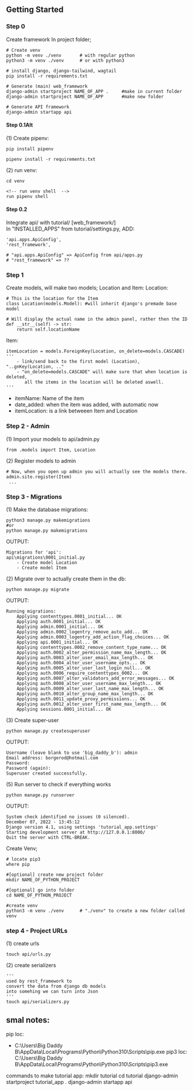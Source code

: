 ## Getting Started

### Step 0
Create framework
In project folder;  
	
	# Create venv
	python -m venv ./venv  		# with regular python
	python3 -m venv ./venv 		# or with python3

	# install django, django-tailwind, wagtail
	pip install -r requirements.txt

	# Generate (main) web_framework 
	django-admin startproject NAME_OF_APP . 	#make in current folder
	django-admin startproject NAME_OF_APP	 	#make new folder

	# Generate API framework 
	django-admin startapp api

#### Step 0.1Alt
(1) Create pipenv: 

	pip install pipenv

	pipenv install -r requirements.txt

(2) run venv:

	cd venv

	<!-- run venv shell  -->
	run pipenv shell


#### Step 0.2
Integrate api/ with tutorial/ [web_framework/]  
In "INSTALLED_APPS" from tutorial/settings.py, ADD:

	'api.apps.ApiConfig',
	'rest_framework',

	# "api.apps.ApiConfig" => ApiConfig from api/apps.py 
	# "rest_framework" => ??






### Step 1
Create models, will make two models; Location and Item:
Location:   

	# This is the location for the Item
	class Location(models.Model): #will inherit django's premade base model

	# Will display the actual name in the admin panel, rather then the ID 
	def __str__(self) -> str:
		return self.locationName
	
Item:

	itemLocation = models.ForeignKey(Location, on_delete=models.CASCADE)
	'''
		- link/send back to the first model (Location),   "..gnKey(Location, .."  
		- "on_delete=models.CASCADE" will make sure that when location is deleted,   
		   all the items in the location will be deleted aswell.
	'''  
- itemName: Name of the item
- date_added: when the item was added, with automatic now 
- itemLocation: is a link betweeen Item and Location  

	
### Step 2 - Admin 

(1) Import your models to api/admin.py
	
	from .models import Item, Location 
	
(2) Register models to admin 
	
	# Now, when you open up admin you will actually see the models there.
	admin.site.register(Item)
	 ...


### Step 3 - Migrations  
(1) Make the database migrations:

	python3 manage.py makemigrations
	#or
	python manage.py makemigrations

OUTPUT:

	Migrations for 'api':
	api\migrations\0001_initial.py
		- Create model Location
		- Create model Item

(2) Migrate over to actually create them in the db:

	python manage.py migrate
	
OUTPUT:

	Running migrations:
		Applying contenttypes.0001_initial... OK
		Applying auth.0001_initial... OK
		Applying admin.0001_initial... OK
		Applying admin.0002_logentry_remove_auto_add... OK
		Applying admin.0003_logentry_add_action_flag_choices... OK
		Applying api.0001_initial... OK
		Applying contenttypes.0002_remove_content_type_name... OK
		Applying auth.0002_alter_permission_name_max_length... OK
		Applying auth.0003_alter_user_email_max_length... OK
		Applying auth.0004_alter_user_username_opts... OK
		Applying auth.0005_alter_user_last_login_null... OK
		Applying auth.0006_require_contenttypes_0002... OK
		Applying auth.0007_alter_validators_add_error_messages... OK
		Applying auth.0008_alter_user_username_max_length... OK
		Applying auth.0009_alter_user_last_name_max_length... OK
		Applying auth.0010_alter_group_name_max_length... OK
		Applying auth.0011_update_proxy_permissions... OK
		Applying auth.0012_alter_user_first_name_max_length... OK
		Applying sessions.0001_initial... OK

(3) Create super-user

	python manage.py createsuperuser

OUTPUT:

	Username (leave blank to use 'big_daddy_b'): admin
	Email address: borgerod@hotmail.com
	Password:
	Password (again):
	Superuser created successfully.

(5) Run server to check if everything works

	python manage.py runserver

OUTPUT:

	System check identified no issues (0 silenced).
	December 07, 2022 - 13:45:12
	Django version 4.1, using settings 'tutorial_app.settings'
	Starting development server at http://127.0.0.1:8000/
	Quit the server with CTRL-BREAK.

Create Venv;

	# locate pip3
	where pip

	#[optional] create new project folder
	mkdir NAME_OF_PYTHON_PROJECT

	#[optional] go into folder
	cd NAME_OF_PYTHON_PROJECT

	#create venv
	python3 -m venv ./venv 		# "./venv" to create a new folder called venv


### step 4 -  Project URLs

(1) create urls 

	touch api/urls.py 
	
(2) create serializers 	

	''' 
	used by rest_framework to 
	convert the data from django db models 
	into somehing we can turn into Json
	'''
	touch api/serializers.py













### 







## smal notes:
pip loc:
- C:\Users\Big Daddy B\AppData\Local\Programs\Python\Python310\Scripts\pip.exe
pip3 loc:
C:\Users\Big Daddy B\AppData\Local\Programs\Python\Python310\Scripts\pip3.exe

commands to make tutorial app:
	mkdir tutorial
	cd tutorial
	django-admin startproject tutorial_app .
	django-admin startapp api